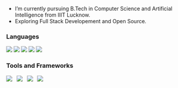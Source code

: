 - I’m  currently pursuing B.Tech in Computer Science and Artificial Intelligence from IIIT Lucknow.
- Exploring Full Stack Developement and Open Source.
### Languages

<a href="https://www.w3schools.com/java/"><img src="https://img.icons8.com/color/48/000000/java-coffee-cup-logo--v2.png"/></a>
<a href="https://www.w3schools.com/python/"><img src="https://img.icons8.com/fluency/48/000000/python.png"/></a>
<a href="https://www.w3schools.com/html/"><img src="https://img.icons8.com/color/50/000000/html-5.png"/></a>
<a href="https://www.w3schools.com/css/"><img src="https://img.icons8.com/color/50/000000/css3.png"/></a>
<a href="https://www.w3schools.com/js/"><img src="https://img.icons8.com/color/48/000000/javascript.png"/></a>

### Tools and Frameworks

<a href="https://www.w3schools.com/REACT/"><img src="https://img.icons8.com/office/40/000000/react.png"/></a> &nbsp;
<a href="https://www.w3schools.com/nodejs/"><img src="https://img.icons8.com/color/48/000000/nodejs.png"/></a> &nbsp;
<a href="https://www.w3resource.com/PostgreSQL/tutorial.php"><img src="https://img.icons8.com/color/48/000000/postgreesql.png"/></a> &nbsp;
<a href="https://www.w3schools.com/mySQl/"><img src="https://img.icons8.com/color/48/000000/mysql-logo.png"/></a> &nbsp;
<!-- <a href="https://docs.mongodb.com/"><img src="https://img.icons8.com/color/48/000000/mongodb.png"/></a> &nbsp; -->



<!-- <a href="https://icons8.com/icon/GPfHz0SM85FX/java">Java icon by Icons8</a> -->
<!-- <a href="https://icons8.com/icon/l75OEUJkPAk4/python">Python icon by Icons8</a> -->
<!-- <a href="https://icons8.com/icon/20909/html-5">Html 5 icon by Icons8</a> -->
<!-- <a href="https://icons8.com/icon/21278/css3">CSS3 icon by Icons8</a> -->
<!-- <a href="https://icons8.com/icon/108784/javascript">JavaScript icon by Icons8</a> -->
<!-- <a href="https://icons8.com/icon/bzf0DqjXFHIW/react">React icon by Icons8</a> -->
<!-- <a href="https://icons8.com/icon/54087/nodejs">Nodejs icon by Icons8</a> -->
<!-- <a href="https://icons8.com/icon/38561/postgresql">PostgreSQL icon by Icons8</a> -->
<!-- <a href="https://icons8.com/icon/74402/mongodb">MongoDB icon by Icons8</a> -->
<!-- <a href="https://icons8.com/icon/UFXRpPFebwa2/mysql-logo">MySQL Logo icon by Icons8</a> -->

